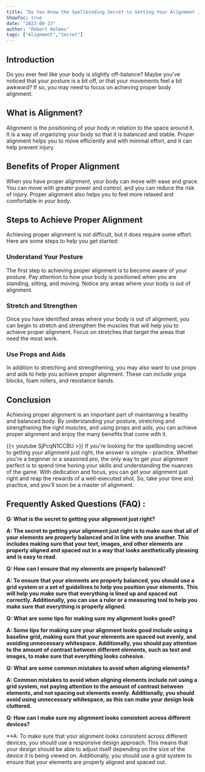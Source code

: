 ```yaml
---
title: "Do You Know the Spellbinding Secret to Getting Your Alignment Just Right?"
ShowToc: true 
date: "2023-08-23"
author: "Robert Holmes" 
tags: ["Alignment","Secret"]
---
```

## Introduction

Do you ever feel like your body is slightly off-balance? Maybe you've noticed that your posture is a bit off, or that your movements feel a bit awkward? If so, you may need to focus on achieving proper body alignment.

## What is Alignment?

Alignment is the positioning of your body in relation to the space around it. It is a way of organizing your body so that it is balanced and stable. Proper alignment helps you to move efficiently and with minimal effort, and it can help prevent injury.

## Benefits of Proper Alignment

When you have proper alignment, your body can move with ease and grace. You can move with greater power and control, and you can reduce the risk of injury. Proper alignment also helps you to feel more relaxed and comfortable in your body.

## Steps to Achieve Proper Alignment

Achieving proper alignment is not difficult, but it does require some effort. Here are some steps to help you get started:

### Understand Your Posture

The first step to achieving proper alignment is to become aware of your posture. Pay attention to how your body is positioned when you are standing, sitting, and moving. Notice any areas where your body is out of alignment.

### Stretch and Strengthen

Once you have identified areas where your body is out of alignment, you can begin to stretch and strengthen the muscles that will help you to achieve proper alignment. Focus on stretches that target the areas that need the most work.

### Use Props and Aids

In addition to stretching and strengthening, you may also want to use props and aids to help you achieve proper alignment. These can include yoga blocks, foam rollers, and resistance bands.

## Conclusion

Achieving proper alignment is an important part of maintaining a healthy and balanced body. By understanding your posture, stretching and strengthening the right muscles, and using props and aids, you can achieve proper alignment and enjoy the many benefits that come with it.

{{< youtube SjPcqN1CCBU >}} 
If you're looking for the spellbinding secret to getting your alignment just right, the answer is simple - practice. Whether you're a beginner or a seasoned pro, the only way to get your alignment perfect is to spend time honing your skills and understanding the nuances of the game. With dedication and focus, you can get your alignment just right and reap the rewards of a well-executed shot. So, take your time and practice, and you'll soon be a master of alignment.

## Frequently Asked Questions (FAQ) :
**Q: What is the secret to getting your alignment just right?** 

**A: The secret to getting your alignment just right is to make sure that all of your elements are properly balanced and in line with one another. This includes making sure that your text, images, and other elements are properly aligned and spaced out in a way that looks aesthetically pleasing and is easy to read.**

**Q: How can I ensure that my elements are properly balanced?**

**A: To ensure that your elements are properly balanced, you should use a grid system or a set of guidelines to help you position your elements. This will help you make sure that everything is lined up and spaced out correctly. Additionally, you can use a ruler or a measuring tool to help you make sure that everything is properly aligned.**

**Q: What are some tips for making sure my alignment looks good?**

**A: Some tips for making sure your alignment looks good include using a baseline grid, making sure that your elements are spaced out evenly, and avoiding unnecessary whitespace. Additionally, you should pay attention to the amount of contrast between different elements, such as text and images, to make sure that everything looks cohesive.**

**Q: What are some common mistakes to avoid when aligning elements?**

**A: Common mistakes to avoid when aligning elements include not using a grid system, not paying attention to the amount of contrast between elements, and not spacing out elements evenly. Additionally, you should avoid using unnecessary whitespace, as this can make your design look cluttered.**

**Q: How can I make sure my alignment looks consistent across different devices?**

**A: To make sure that your alignment looks consistent across different devices, you should use a responsive design approach. This means that your design should be able to adjust itself depending on the size of the device it is being viewed on. Additionally, you should use a grid system to ensure that your elements are properly aligned and spaced out.





